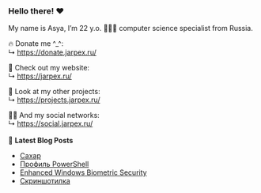 ### Hello there! ❤️
My name is Asya, I’m 22 y.o. 👩🏻‍💻 computer science specialist from Russia.

🔥 Donate me ^_^:  
 ↳ https://donate.jarpex.ru/

🌸 Check out my website:  
↳ https://jarpex.ru/

🌱 Look at my other projects:  
↳ https://projects.jarpex.ru/

👧🏻 And my social networks:  
↳ https://social.jarpex.ru/
<br/>
<br/>
📕 **Latest Blog Posts**
<!-- BLOG-POST-LIST:START -->
- [Сахар](https://blog.jarpex.ru/saxar/)
- [Профиль PowerShell](https://blog.jarpex.ru/profil-powershell/)
- [Enhanced Windows Biometric Security](https://blog.jarpex.ru/enchanced-windows-biometric-security/)
- [Скриншотилка](https://blog.jarpex.ru/skrinshotilka/)
<!-- BLOG-POST-LIST:END -->
